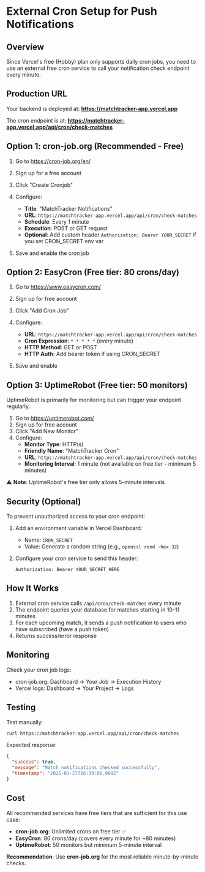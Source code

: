 # External Cron Setup for Push Notifications

## Overview
Since Vercel's free (Hobby) plan only supports daily cron jobs, you need to use an external free cron service to call your notification check endpoint every minute.

## Production URL
Your backend is deployed at: **https://matchtracker-app.vercel.app**

The cron endpoint is at: **https://matchtracker-app.vercel.app/api/cron/check-matches**

## Option 1: cron-job.org (Recommended - Free)

1. Go to https://cron-job.org/en/
2. Sign up for a free account
3. Click "Create Cronjob"
4. Configure:
   - **Title**: "MatchTracker Notifications"
   - **URL**: `https://matchtracker-app.vercel.app/api/cron/check-matches`
   - **Schedule**: Every 1 minute
   - **Execution**: POST or GET request
   - **Optional**: Add custom header `Authorization: Bearer YOUR_SECRET` if you set CRON_SECRET env var

5. Save and enable the cron job

## Option 2: EasyCron (Free tier: 80 crons/day)

1. Go to https://www.easycron.com/
2. Sign up for free account
3. Click "Add Cron Job"
4. Configure:
   - **URL**: `https://matchtracker-app.vercel.app/api/cron/check-matches`
   - **Cron Expression**: `* * * * *` (every minute)
   - **HTTP Method**: GET or POST
   - **HTTP Auth**: Add bearer token if using CRON_SECRET

5. Save and enable

## Option 3: UptimeRobot (Free tier: 50 monitors)

UptimeRobot is primarily for monitoring but can trigger your endpoint regularly:

1. Go to https://uptimerobot.com/
2. Sign up for free account
3. Click "Add New Monitor"
4. Configure:
   - **Monitor Type**: HTTP(s)
   - **Friendly Name**: "MatchTracker Cron"
   - **URL**: `https://matchtracker-app.vercel.app/api/cron/check-matches`
   - **Monitoring Interval**: 1 minute (not available on free tier - minimum 5 minutes)

⚠️ **Note**: UptimeRobot's free tier only allows 5-minute intervals

## Security (Optional)

To prevent unauthorized access to your cron endpoint:

1. Add an environment variable in Vercel Dashboard:
   - Name: `CRON_SECRET`
   - Value: Generate a random string (e.g., `openssl rand -hex 32`)

2. Configure your cron service to send this header:
   ```
   Authorization: Bearer YOUR_SECRET_HERE
   ```

## How It Works

1. External cron service calls `/api/cron/check-matches` every minute
2. The endpoint queries your database for matches starting in 10-11 minutes
3. For each upcoming match, it sends a push notification to users who have subscribed (have a push token)
4. Returns success/error response

## Monitoring

Check your cron job logs:
- cron-job.org: Dashboard → Your Job → Execution History
- Vercel logs: Dashboard → Your Project → Logs

## Testing

Test manually:
```bash
curl https://matchtracker-app.vercel.app/api/cron/check-matches
```

Expected response:
```json
{
  "success": true,
  "message": "Match notifications checked successfully",
  "timestamp": "2025-01-27T16:30:00.000Z"
}
```

## Cost

All recommended services have free tiers that are sufficient for this use case:
- **cron-job.org**: Unlimited crons on free tier ✅
- **EasyCron**: 80 crons/day (covers every minute for ~80 minutes)
- **UptimeRobot**: 50 monitors but minimum 5-minute interval

**Recommendation**: Use **cron-job.org** for the most reliable minute-by-minute checks.
